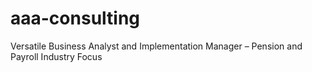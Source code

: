 # aaa-consulting
Versatile Business Analyst and Implementation Manager – Pension and Payroll Industry Focus
